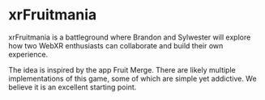 # xrFruitmania

xrFruitmania is a battleground where Brandon and Sylwester will explore how two WebXR enthusiasts can collaborate and build their own experience.

The idea is inspired by the app Fruit Merge. There are likely multiple implementations of this game, some of which are simple yet addictive. We believe it is an excellent starting point.